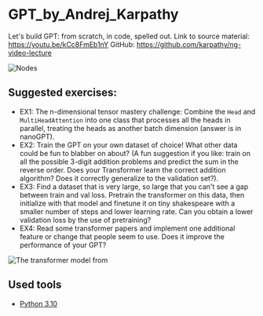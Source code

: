 # GPT_by_Andrej_Karpathy

Let's build GPT: from scratch, in code, spelled out.
Link to source material: https://youtu.be/kCc8FmEb1nY
GitHub: https://github.com/karpathy/ng-video-lecture

![Nodes](https://www.techiedelight.com/wp-content/uploads/Eulerian-path-for-directed-graphs.png "nodes")

## Suggested exercises:

- EX1: The n-dimensional tensor mastery challenge: Combine the `Head` and `MultiHeadAttention` into one class that
  processes all the heads in parallel, treating the heads as another batch dimension (answer is in nanoGPT).
- EX2: Train the GPT on your own dataset of choice! What other data could be fun to blabber on about? (A fun suggestion
  if you like: train on all the possible 3-digit addition problems and predict the sum in the reverse order. Does your
  Transformer learn the correct addition algorithm? Does it correctly generalize to the validation set?).
- EX3: Find a dataset that is very large, so large that you can't see a gap between train and val loss. Pretrain the
  transformer on this data, then initialize with that model and finetune it on tiny shakespeare with a smaller number of
  steps and lower learning rate. Can you obtain a lower validation loss by the use of pretraining?
- EX4: Read some transformer papers and implement one additional feature or change that people seem to use. Does it
  improve the performance of your GPT?

![The transformer model from](https://miro.medium.com/max/720/1*YZsMZmXiLybDUzJtrYsQSA.webp "The transformer model")

## Used tools

- [Python 3.10](https://www.python.org/downloads/release/python-31010/)
